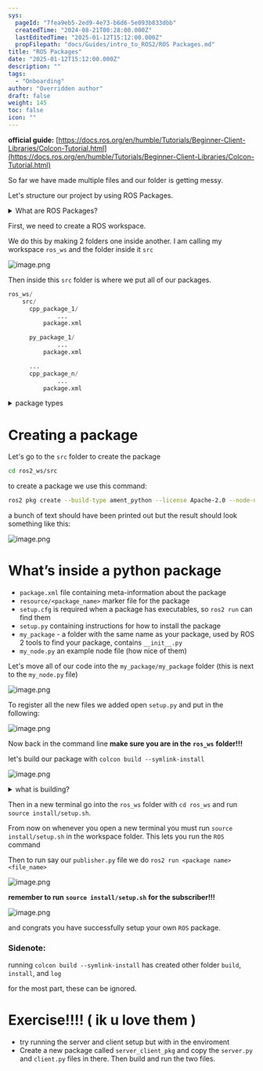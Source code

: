 ```yaml
---
sys:
  pageId: "7fea9eb5-2ed9-4e73-b6d6-5e093b833dbb"
  createdTime: "2024-08-21T00:28:00.000Z"
  lastEditedTime: "2025-01-12T15:12:00.000Z"
  propFilepath: "docs/Guides/intro_to_ROS2/ROS Packages.md"
title: "ROS Packages"
date: "2025-01-12T15:12:00.000Z"
description: ""
tags:
  - "Onboarding"
author: "Overridden author"
draft: false
weight: 145
toc: false
icon: ""
---
```


**official guide:** [https://docs.ros.org/en/humble/Tutorials/Beginner-Client-Libraries/Colcon-Tutorial.html](https://docs.ros.org/en/humble/Tutorials/Beginner-Client-Libraries/Colcon-Tutorial.html)

So far we have made multiple files and our folder is getting messy.

Let's structure our project by using ROS Packages.

<details>

<summary>What are ROS Packages?</summary>

ROS Packages are, as the name implies, packages of code that are highly sharable between ROS developers.

They consist of a folder, `package.xml` file, and source code

```python
      cpp_package_1/
		      ... imagine much code files here ..
          package.xml
```

</details>

First, we need to create a ROS workspace.

We do this by making 2 folders one inside another. I am calling my workspace `ros_ws` and the folder inside it `src`

![image.png](https://prod-files-secure.s3.us-west-2.amazonaws.com/d518164a-d88e-44d1-a4ee-3adb3bd8bce0/70706947-fd18-4537-a67b-e12946812d31/image.png?X-Amz-Algorithm=AWS4-HMAC-SHA256&X-Amz-Content-Sha256=UNSIGNED-PAYLOAD&X-Amz-Credential=ASIAZI2LB4664DV3N36N%2F20250516%2Fus-west-2%2Fs3%2Faws4_request&X-Amz-Date=20250516T033637Z&X-Amz-Expires=3600&X-Amz-Security-Token=IQoJb3JpZ2luX2VjEIP%2F%2F%2F%2F%2F%2F%2F%2F%2F%2FwEaCXVzLXdlc3QtMiJHMEUCICREMVX%2BiD6lk8EPbWMhPuhkWUGYnN022Dc34BrYz8FkAiEAzguhb9SWJZZsNv9v%2BIoYjdDhWSouQGGpM4334m5o7J8q%2FwMIPBAAGgw2Mzc0MjMxODM4MDUiDLZ664xNUFLZwYIYXircA%2BuIM5W0tyIyX6r4KbAZEJ57Em%2FP7YGFL7Gsv%2FJBFGeghY33LACe0j%2BCTu6lFImS9pQLlD7BB162kHlsaJLBlRcf%2ByEWuNv80VoRcd3PxO0IKIrlYRMrIjjgnRxHR58FqRPyNcbBLvlLy%2BPc%2BtQ2UUuQC08irzTb05ew1Hvky1dxlf35f6kYIpF7R6kF4KDe%2FosvFVC4sC2c4hYZ6Bs7JeTqY2IdNt1llL2r4a3BHOn8xvoeYhYBdyLCQdMe2XYxZBJkPAmb5a4xpNYHDrwrZwxYNklT4xc0YcBqfKl5z5WogUR1ynveAHqwdvWSDTNEIOCxEy%2BWAPY4aH8AxtDLihwEPk239rz8pMPJ3CCebar4rxf5xR5rj3LAEC73n0Q29wMjthgodt0F%2BQcFnmw05AviCmKhHSgwarIdD8pBzhxhhuz5%2BKiYnRGIhsOyxtejPqYfdIWCXUHzRKaUZ%2F5dqglwImbKo6QjEBpm1F01Yv34xiwXjDqb2QnraJF5yaqK11MnG82ctiL25MJIXEXqcuk6mmOr3t1J58xJGaUZNrwIcLqnJ7IM6h412aGCfrk5PpKChszs6hileDoRBLxgzl0N2yugnedyHBiwR77qrrS153JtMJ0BxyadxALAMJPUmsEGOqUB52BTqh2um4CpyA%2FFRhc12psEWMalKaVWk%2F22BxH04ZMmapCzxTWqNIzHIfg%2BrO%2B7%2Btkode1BdfYmB7xyAQC9YnEbKWQ0znlhfdeE9ajgAr59yiSxVukKnI1VdHC232Va8vqyn%2BwJQ7rgOEVi6Dft0KemPjqfXU7H%2FvAO3HQk2E4pl7YjLCs6MtT9K8WcNmwWqIr1G%2Fm4hkkS7%2BeXRHPreBYPP%2FHk&X-Amz-Signature=e3d846292a49787d0ab25f48d2cdd66c8ec82d620da50bf50f931776b4760a36&X-Amz-SignedHeaders=host&x-id=GetObject)

Then inside this `src` folder is where we put all of our packages.

```python
ros_ws/
    src/
      cpp_package_1/
		      ...
          package.xml

      py_package_1/
		      ...
          package.xml

      ...
      cpp_package_n/
		      ...
          package.xml

```

<details>

<summary>package types</summary>

packages can be either `C++` or python.

the intern file structure is different for each but for this guide we will stick to creating python packages

</details>

# Creating a package

Let's go to the `src` folder to create the package

```bash
cd ros2_ws/src
```

to create a package we use this command:

```bash
ros2 pkg create --build-type ament_python --license Apache-2.0 --node-name my_node my_package
```

a bunch of text should have been printed out but the result should look something like this:

![image.png](https://prod-files-secure.s3.us-west-2.amazonaws.com/d518164a-d88e-44d1-a4ee-3adb3bd8bce0/e6cf1e3f-8512-4a3e-b131-079f800bf3e8/image.png?X-Amz-Algorithm=AWS4-HMAC-SHA256&X-Amz-Content-Sha256=UNSIGNED-PAYLOAD&X-Amz-Credential=ASIAZI2LB4664DV3N36N%2F20250516%2Fus-west-2%2Fs3%2Faws4_request&X-Amz-Date=20250516T033637Z&X-Amz-Expires=3600&X-Amz-Security-Token=IQoJb3JpZ2luX2VjEIP%2F%2F%2F%2F%2F%2F%2F%2F%2F%2FwEaCXVzLXdlc3QtMiJHMEUCICREMVX%2BiD6lk8EPbWMhPuhkWUGYnN022Dc34BrYz8FkAiEAzguhb9SWJZZsNv9v%2BIoYjdDhWSouQGGpM4334m5o7J8q%2FwMIPBAAGgw2Mzc0MjMxODM4MDUiDLZ664xNUFLZwYIYXircA%2BuIM5W0tyIyX6r4KbAZEJ57Em%2FP7YGFL7Gsv%2FJBFGeghY33LACe0j%2BCTu6lFImS9pQLlD7BB162kHlsaJLBlRcf%2ByEWuNv80VoRcd3PxO0IKIrlYRMrIjjgnRxHR58FqRPyNcbBLvlLy%2BPc%2BtQ2UUuQC08irzTb05ew1Hvky1dxlf35f6kYIpF7R6kF4KDe%2FosvFVC4sC2c4hYZ6Bs7JeTqY2IdNt1llL2r4a3BHOn8xvoeYhYBdyLCQdMe2XYxZBJkPAmb5a4xpNYHDrwrZwxYNklT4xc0YcBqfKl5z5WogUR1ynveAHqwdvWSDTNEIOCxEy%2BWAPY4aH8AxtDLihwEPk239rz8pMPJ3CCebar4rxf5xR5rj3LAEC73n0Q29wMjthgodt0F%2BQcFnmw05AviCmKhHSgwarIdD8pBzhxhhuz5%2BKiYnRGIhsOyxtejPqYfdIWCXUHzRKaUZ%2F5dqglwImbKo6QjEBpm1F01Yv34xiwXjDqb2QnraJF5yaqK11MnG82ctiL25MJIXEXqcuk6mmOr3t1J58xJGaUZNrwIcLqnJ7IM6h412aGCfrk5PpKChszs6hileDoRBLxgzl0N2yugnedyHBiwR77qrrS153JtMJ0BxyadxALAMJPUmsEGOqUB52BTqh2um4CpyA%2FFRhc12psEWMalKaVWk%2F22BxH04ZMmapCzxTWqNIzHIfg%2BrO%2B7%2Btkode1BdfYmB7xyAQC9YnEbKWQ0znlhfdeE9ajgAr59yiSxVukKnI1VdHC232Va8vqyn%2BwJQ7rgOEVi6Dft0KemPjqfXU7H%2FvAO3HQk2E4pl7YjLCs6MtT9K8WcNmwWqIr1G%2Fm4hkkS7%2BeXRHPreBYPP%2FHk&X-Amz-Signature=7bfb0d71b99aaff99d027ef64feecfadc525f64523ea3606c80b1d537e4cf1b4&X-Amz-SignedHeaders=host&x-id=GetObject)

# What’s inside a python package

- `package.xml` file containing meta-information about the package
- `resource/<package_name>` marker file for the package
- `setup.cfg` is required when a package has executables, so `ros2 run` can find them
- `setup.py` containing instructions for how to install the package
- `my_package` - a folder with the same name as your package, used by ROS 2 tools to find your package, contains `__init__.py`
- `my_node.py` an example node file (how nice of them)

Let's move all of our code into the `my_package/my_package` folder (this is next to the `my_node.py` file)

![image.png](https://prod-files-secure.s3.us-west-2.amazonaws.com/d518164a-d88e-44d1-a4ee-3adb3bd8bce0/9ce58f11-0da9-4d3e-b86d-506a9685d378/image.png?X-Amz-Algorithm=AWS4-HMAC-SHA256&X-Amz-Content-Sha256=UNSIGNED-PAYLOAD&X-Amz-Credential=ASIAZI2LB4664DV3N36N%2F20250516%2Fus-west-2%2Fs3%2Faws4_request&X-Amz-Date=20250516T033637Z&X-Amz-Expires=3600&X-Amz-Security-Token=IQoJb3JpZ2luX2VjEIP%2F%2F%2F%2F%2F%2F%2F%2F%2F%2FwEaCXVzLXdlc3QtMiJHMEUCICREMVX%2BiD6lk8EPbWMhPuhkWUGYnN022Dc34BrYz8FkAiEAzguhb9SWJZZsNv9v%2BIoYjdDhWSouQGGpM4334m5o7J8q%2FwMIPBAAGgw2Mzc0MjMxODM4MDUiDLZ664xNUFLZwYIYXircA%2BuIM5W0tyIyX6r4KbAZEJ57Em%2FP7YGFL7Gsv%2FJBFGeghY33LACe0j%2BCTu6lFImS9pQLlD7BB162kHlsaJLBlRcf%2ByEWuNv80VoRcd3PxO0IKIrlYRMrIjjgnRxHR58FqRPyNcbBLvlLy%2BPc%2BtQ2UUuQC08irzTb05ew1Hvky1dxlf35f6kYIpF7R6kF4KDe%2FosvFVC4sC2c4hYZ6Bs7JeTqY2IdNt1llL2r4a3BHOn8xvoeYhYBdyLCQdMe2XYxZBJkPAmb5a4xpNYHDrwrZwxYNklT4xc0YcBqfKl5z5WogUR1ynveAHqwdvWSDTNEIOCxEy%2BWAPY4aH8AxtDLihwEPk239rz8pMPJ3CCebar4rxf5xR5rj3LAEC73n0Q29wMjthgodt0F%2BQcFnmw05AviCmKhHSgwarIdD8pBzhxhhuz5%2BKiYnRGIhsOyxtejPqYfdIWCXUHzRKaUZ%2F5dqglwImbKo6QjEBpm1F01Yv34xiwXjDqb2QnraJF5yaqK11MnG82ctiL25MJIXEXqcuk6mmOr3t1J58xJGaUZNrwIcLqnJ7IM6h412aGCfrk5PpKChszs6hileDoRBLxgzl0N2yugnedyHBiwR77qrrS153JtMJ0BxyadxALAMJPUmsEGOqUB52BTqh2um4CpyA%2FFRhc12psEWMalKaVWk%2F22BxH04ZMmapCzxTWqNIzHIfg%2BrO%2B7%2Btkode1BdfYmB7xyAQC9YnEbKWQ0znlhfdeE9ajgAr59yiSxVukKnI1VdHC232Va8vqyn%2BwJQ7rgOEVi6Dft0KemPjqfXU7H%2FvAO3HQk2E4pl7YjLCs6MtT9K8WcNmwWqIr1G%2Fm4hkkS7%2BeXRHPreBYPP%2FHk&X-Amz-Signature=6695902f1d4c5916de75741d2a0b71baa07721a142a13e775ef33c613c293836&X-Amz-SignedHeaders=host&x-id=GetObject)

To register all the new files we added open `setup.py` and put in the following:

![image.png](https://prod-files-secure.s3.us-west-2.amazonaws.com/d518164a-d88e-44d1-a4ee-3adb3bd8bce0/1cd7c262-4cae-4496-9d75-c178537d24a2/image.png?X-Amz-Algorithm=AWS4-HMAC-SHA256&X-Amz-Content-Sha256=UNSIGNED-PAYLOAD&X-Amz-Credential=ASIAZI2LB4664DV3N36N%2F20250516%2Fus-west-2%2Fs3%2Faws4_request&X-Amz-Date=20250516T033637Z&X-Amz-Expires=3600&X-Amz-Security-Token=IQoJb3JpZ2luX2VjEIP%2F%2F%2F%2F%2F%2F%2F%2F%2F%2FwEaCXVzLXdlc3QtMiJHMEUCICREMVX%2BiD6lk8EPbWMhPuhkWUGYnN022Dc34BrYz8FkAiEAzguhb9SWJZZsNv9v%2BIoYjdDhWSouQGGpM4334m5o7J8q%2FwMIPBAAGgw2Mzc0MjMxODM4MDUiDLZ664xNUFLZwYIYXircA%2BuIM5W0tyIyX6r4KbAZEJ57Em%2FP7YGFL7Gsv%2FJBFGeghY33LACe0j%2BCTu6lFImS9pQLlD7BB162kHlsaJLBlRcf%2ByEWuNv80VoRcd3PxO0IKIrlYRMrIjjgnRxHR58FqRPyNcbBLvlLy%2BPc%2BtQ2UUuQC08irzTb05ew1Hvky1dxlf35f6kYIpF7R6kF4KDe%2FosvFVC4sC2c4hYZ6Bs7JeTqY2IdNt1llL2r4a3BHOn8xvoeYhYBdyLCQdMe2XYxZBJkPAmb5a4xpNYHDrwrZwxYNklT4xc0YcBqfKl5z5WogUR1ynveAHqwdvWSDTNEIOCxEy%2BWAPY4aH8AxtDLihwEPk239rz8pMPJ3CCebar4rxf5xR5rj3LAEC73n0Q29wMjthgodt0F%2BQcFnmw05AviCmKhHSgwarIdD8pBzhxhhuz5%2BKiYnRGIhsOyxtejPqYfdIWCXUHzRKaUZ%2F5dqglwImbKo6QjEBpm1F01Yv34xiwXjDqb2QnraJF5yaqK11MnG82ctiL25MJIXEXqcuk6mmOr3t1J58xJGaUZNrwIcLqnJ7IM6h412aGCfrk5PpKChszs6hileDoRBLxgzl0N2yugnedyHBiwR77qrrS153JtMJ0BxyadxALAMJPUmsEGOqUB52BTqh2um4CpyA%2FFRhc12psEWMalKaVWk%2F22BxH04ZMmapCzxTWqNIzHIfg%2BrO%2B7%2Btkode1BdfYmB7xyAQC9YnEbKWQ0znlhfdeE9ajgAr59yiSxVukKnI1VdHC232Va8vqyn%2BwJQ7rgOEVi6Dft0KemPjqfXU7H%2FvAO3HQk2E4pl7YjLCs6MtT9K8WcNmwWqIr1G%2Fm4hkkS7%2BeXRHPreBYPP%2FHk&X-Amz-Signature=cc6f93ce55e0dc279f8028500e4a9a9a2917cf4fa6d5678ee71b9c45c9867f97&X-Amz-SignedHeaders=host&x-id=GetObject)

Now back in the command line **make sure you are in the** **`ros_ws`** **folder!!!**

let's build our package with `colcon build --symlink-install`

![image.png](https://prod-files-secure.s3.us-west-2.amazonaws.com/d518164a-d88e-44d1-a4ee-3adb3bd8bce0/2f2a0d27-b173-48fd-b189-5f5c0ce65619/image.png?X-Amz-Algorithm=AWS4-HMAC-SHA256&X-Amz-Content-Sha256=UNSIGNED-PAYLOAD&X-Amz-Credential=ASIAZI2LB4664DV3N36N%2F20250516%2Fus-west-2%2Fs3%2Faws4_request&X-Amz-Date=20250516T033637Z&X-Amz-Expires=3600&X-Amz-Security-Token=IQoJb3JpZ2luX2VjEIP%2F%2F%2F%2F%2F%2F%2F%2F%2F%2FwEaCXVzLXdlc3QtMiJHMEUCICREMVX%2BiD6lk8EPbWMhPuhkWUGYnN022Dc34BrYz8FkAiEAzguhb9SWJZZsNv9v%2BIoYjdDhWSouQGGpM4334m5o7J8q%2FwMIPBAAGgw2Mzc0MjMxODM4MDUiDLZ664xNUFLZwYIYXircA%2BuIM5W0tyIyX6r4KbAZEJ57Em%2FP7YGFL7Gsv%2FJBFGeghY33LACe0j%2BCTu6lFImS9pQLlD7BB162kHlsaJLBlRcf%2ByEWuNv80VoRcd3PxO0IKIrlYRMrIjjgnRxHR58FqRPyNcbBLvlLy%2BPc%2BtQ2UUuQC08irzTb05ew1Hvky1dxlf35f6kYIpF7R6kF4KDe%2FosvFVC4sC2c4hYZ6Bs7JeTqY2IdNt1llL2r4a3BHOn8xvoeYhYBdyLCQdMe2XYxZBJkPAmb5a4xpNYHDrwrZwxYNklT4xc0YcBqfKl5z5WogUR1ynveAHqwdvWSDTNEIOCxEy%2BWAPY4aH8AxtDLihwEPk239rz8pMPJ3CCebar4rxf5xR5rj3LAEC73n0Q29wMjthgodt0F%2BQcFnmw05AviCmKhHSgwarIdD8pBzhxhhuz5%2BKiYnRGIhsOyxtejPqYfdIWCXUHzRKaUZ%2F5dqglwImbKo6QjEBpm1F01Yv34xiwXjDqb2QnraJF5yaqK11MnG82ctiL25MJIXEXqcuk6mmOr3t1J58xJGaUZNrwIcLqnJ7IM6h412aGCfrk5PpKChszs6hileDoRBLxgzl0N2yugnedyHBiwR77qrrS153JtMJ0BxyadxALAMJPUmsEGOqUB52BTqh2um4CpyA%2FFRhc12psEWMalKaVWk%2F22BxH04ZMmapCzxTWqNIzHIfg%2BrO%2B7%2Btkode1BdfYmB7xyAQC9YnEbKWQ0znlhfdeE9ajgAr59yiSxVukKnI1VdHC232Va8vqyn%2BwJQ7rgOEVi6Dft0KemPjqfXU7H%2FvAO3HQk2E4pl7YjLCs6MtT9K8WcNmwWqIr1G%2Fm4hkkS7%2BeXRHPreBYPP%2FHk&X-Amz-Signature=78993900b38758e3ec41e800dd9b1215b70fc3e4144174561d88a79be7401e38&X-Amz-SignedHeaders=host&x-id=GetObject)

<details>

<summary>what is building?</summary>

if you are a CS major at Rose-Hulman you will learn the answer to this in CSSE132

but TLDR; is it combines all the code files into one program that can be run easily 

</details>

Then in a new terminal go into the `ros_ws` folder with `cd ros_ws` and run `source install/setup.sh`. 

From now on whenever you open a new terminal you must run `source install/setup.sh` in the workspace folder. This lets you run the `ROS` command

Then to run say our `publisher.py` file we do `ros2 run <package name> <file_name>`

![image.png](https://prod-files-secure.s3.us-west-2.amazonaws.com/d518164a-d88e-44d1-a4ee-3adb3bd8bce0/4f4b1219-3a44-4632-aa0a-ce3471699f59/image.png?X-Amz-Algorithm=AWS4-HMAC-SHA256&X-Amz-Content-Sha256=UNSIGNED-PAYLOAD&X-Amz-Credential=ASIAZI2LB4664DV3N36N%2F20250516%2Fus-west-2%2Fs3%2Faws4_request&X-Amz-Date=20250516T033637Z&X-Amz-Expires=3600&X-Amz-Security-Token=IQoJb3JpZ2luX2VjEIP%2F%2F%2F%2F%2F%2F%2F%2F%2F%2FwEaCXVzLXdlc3QtMiJHMEUCICREMVX%2BiD6lk8EPbWMhPuhkWUGYnN022Dc34BrYz8FkAiEAzguhb9SWJZZsNv9v%2BIoYjdDhWSouQGGpM4334m5o7J8q%2FwMIPBAAGgw2Mzc0MjMxODM4MDUiDLZ664xNUFLZwYIYXircA%2BuIM5W0tyIyX6r4KbAZEJ57Em%2FP7YGFL7Gsv%2FJBFGeghY33LACe0j%2BCTu6lFImS9pQLlD7BB162kHlsaJLBlRcf%2ByEWuNv80VoRcd3PxO0IKIrlYRMrIjjgnRxHR58FqRPyNcbBLvlLy%2BPc%2BtQ2UUuQC08irzTb05ew1Hvky1dxlf35f6kYIpF7R6kF4KDe%2FosvFVC4sC2c4hYZ6Bs7JeTqY2IdNt1llL2r4a3BHOn8xvoeYhYBdyLCQdMe2XYxZBJkPAmb5a4xpNYHDrwrZwxYNklT4xc0YcBqfKl5z5WogUR1ynveAHqwdvWSDTNEIOCxEy%2BWAPY4aH8AxtDLihwEPk239rz8pMPJ3CCebar4rxf5xR5rj3LAEC73n0Q29wMjthgodt0F%2BQcFnmw05AviCmKhHSgwarIdD8pBzhxhhuz5%2BKiYnRGIhsOyxtejPqYfdIWCXUHzRKaUZ%2F5dqglwImbKo6QjEBpm1F01Yv34xiwXjDqb2QnraJF5yaqK11MnG82ctiL25MJIXEXqcuk6mmOr3t1J58xJGaUZNrwIcLqnJ7IM6h412aGCfrk5PpKChszs6hileDoRBLxgzl0N2yugnedyHBiwR77qrrS153JtMJ0BxyadxALAMJPUmsEGOqUB52BTqh2um4CpyA%2FFRhc12psEWMalKaVWk%2F22BxH04ZMmapCzxTWqNIzHIfg%2BrO%2B7%2Btkode1BdfYmB7xyAQC9YnEbKWQ0znlhfdeE9ajgAr59yiSxVukKnI1VdHC232Va8vqyn%2BwJQ7rgOEVi6Dft0KemPjqfXU7H%2FvAO3HQk2E4pl7YjLCs6MtT9K8WcNmwWqIr1G%2Fm4hkkS7%2BeXRHPreBYPP%2FHk&X-Amz-Signature=32d85bedae7b37c0f669c80d8435630558a5c3d9dcea2ff9da291f705547b780&X-Amz-SignedHeaders=host&x-id=GetObject)

**remember to run** **`source install/setup.sh`** **for the subscriber!!!**

![image.png](https://prod-files-secure.s3.us-west-2.amazonaws.com/d518164a-d88e-44d1-a4ee-3adb3bd8bce0/02121119-dad4-49ec-8356-c956108b4243/image.png?X-Amz-Algorithm=AWS4-HMAC-SHA256&X-Amz-Content-Sha256=UNSIGNED-PAYLOAD&X-Amz-Credential=ASIAZI2LB4664DV3N36N%2F20250516%2Fus-west-2%2Fs3%2Faws4_request&X-Amz-Date=20250516T033637Z&X-Amz-Expires=3600&X-Amz-Security-Token=IQoJb3JpZ2luX2VjEIP%2F%2F%2F%2F%2F%2F%2F%2F%2F%2FwEaCXVzLXdlc3QtMiJHMEUCICREMVX%2BiD6lk8EPbWMhPuhkWUGYnN022Dc34BrYz8FkAiEAzguhb9SWJZZsNv9v%2BIoYjdDhWSouQGGpM4334m5o7J8q%2FwMIPBAAGgw2Mzc0MjMxODM4MDUiDLZ664xNUFLZwYIYXircA%2BuIM5W0tyIyX6r4KbAZEJ57Em%2FP7YGFL7Gsv%2FJBFGeghY33LACe0j%2BCTu6lFImS9pQLlD7BB162kHlsaJLBlRcf%2ByEWuNv80VoRcd3PxO0IKIrlYRMrIjjgnRxHR58FqRPyNcbBLvlLy%2BPc%2BtQ2UUuQC08irzTb05ew1Hvky1dxlf35f6kYIpF7R6kF4KDe%2FosvFVC4sC2c4hYZ6Bs7JeTqY2IdNt1llL2r4a3BHOn8xvoeYhYBdyLCQdMe2XYxZBJkPAmb5a4xpNYHDrwrZwxYNklT4xc0YcBqfKl5z5WogUR1ynveAHqwdvWSDTNEIOCxEy%2BWAPY4aH8AxtDLihwEPk239rz8pMPJ3CCebar4rxf5xR5rj3LAEC73n0Q29wMjthgodt0F%2BQcFnmw05AviCmKhHSgwarIdD8pBzhxhhuz5%2BKiYnRGIhsOyxtejPqYfdIWCXUHzRKaUZ%2F5dqglwImbKo6QjEBpm1F01Yv34xiwXjDqb2QnraJF5yaqK11MnG82ctiL25MJIXEXqcuk6mmOr3t1J58xJGaUZNrwIcLqnJ7IM6h412aGCfrk5PpKChszs6hileDoRBLxgzl0N2yugnedyHBiwR77qrrS153JtMJ0BxyadxALAMJPUmsEGOqUB52BTqh2um4CpyA%2FFRhc12psEWMalKaVWk%2F22BxH04ZMmapCzxTWqNIzHIfg%2BrO%2B7%2Btkode1BdfYmB7xyAQC9YnEbKWQ0znlhfdeE9ajgAr59yiSxVukKnI1VdHC232Va8vqyn%2BwJQ7rgOEVi6Dft0KemPjqfXU7H%2FvAO3HQk2E4pl7YjLCs6MtT9K8WcNmwWqIr1G%2Fm4hkkS7%2BeXRHPreBYPP%2FHk&X-Amz-Signature=c89bf4cc172164800bb7c47c929b12b882656c69a309f9b50eac8047fb0bd627&X-Amz-SignedHeaders=host&x-id=GetObject)

and congrats you have successfully setup your own `ROS` package.

### Sidenote:

running `colcon build --symlink-install` has created other folder `build`, `install`, and `log`

for the most part, these can be ignored.

# Exercise!!!! ( ik u love them )

- try running the server and client setup but with in the enviroment
- Create a new package called `server_client_pkg` and copy the `server.py` and `client.py` files in there. Then build and run the two files.
